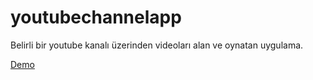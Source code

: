# youtubechannelapp
Belirli bir youtube kanalı üzerinden videoları alan ve oynatan uygulama.

[Demo](http://www.kenanyildiz.net/works/youtubechannelapp/app/)

